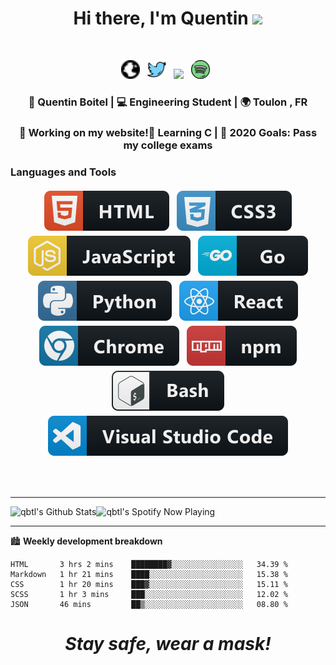 <div align="center">
   <h1 align="center">Hi there, I'm Quentin <img src="https://media.giphy.com/media/hvRJCLFzcasrR4ia7z/giphy.gif" width="40px"> </h1>
</div>
<br>

<p align='center'>
<a href="https://quentinboitel.netlify.app/"><img height="30" src="https://raw.githubusercontent.com/iconic/open-iconic/master/svg/globe.svg"></a>&nbsp;&nbsp;
<a href="https://twitter.com/qbtl2"><img height="30" src="https://raw.githubusercontent.com/8bithemant/8bithemant/master/twitter.png?raw=true"></a>&nbsp;&nbsp;
<a href="https://www.instagram.com/_qbtl_"><img height="30" src="https://cdn.jsdelivr.net/npm/simple-icons@v3/icons/instagram.svg"></a>&nbsp;&nbsp;
<img height="30" src="https://raw.githubusercontent.com/8bithemant/8bithemant/master/spotify.png?raw=true">&nbsp;&nbsp;
 </p>


<div align="center">
<h3 align="center">🙎 Quentin Boitel | 💻 Engineering Student | 🌍 Toulon , FR</h3>
<h3 align="center">🔭 Working on my website!🌱 Learning C | 🥅 2020 Goals: Pass my college exams</h3>
</div>

### Languages and Tools

<p align="center">
  <!-- For more icons please follow  https://github.com/MikeCodesDotNET/ColoredBadges -->
  <img src="https://raw.githubusercontent.com/8bithemant/8bithemant/master/svg/dev/languages/html.svg" alt="html" style="vertical-align:top; margin:4px">
  <img src="https://raw.githubusercontent.com/MikeCodesDotNET/ColoredBadges/master/svg/dev/languages/css3.svg" alt="css" style="vertical-align:top; margin:4px">
  <img src="https://raw.githubusercontent.com/8bithemant/8bithemant/master/svg/dev/languages/js.svg" alt="js" style="vertical-align:top; margin:4px">
  <img src="https://raw.githubusercontent.com/MikeCodesDotNET/ColoredBadges/master/svg/dev/languages/go.svg" alt="go" style="vertical-align:top; margin:4px">
  <img src="https://raw.githubusercontent.com/8bithemant/8bithemant/master/svg/dev/languages/python.svg" alt="python" style="vertical-align:top; margin:4px">
  <img src="https://raw.githubusercontent.com/8bithemant/8bithemant/master/svg/dev/frameworks/react.svg" alt="react" style="vertical-align:top; margin:4px">
  <img src="https://raw.githubusercontent.com/8bithemant/8bithemant/master/svg/dev/misc/chrome.svg" alt="chrome" style="vertical-align:top; margin:4px">
  <img src="https://raw.githubusercontent.com/8bithemant/8bithemant/master/svg/dev/services/npm.svg" alt="npm" style="vertical-align:top; margin:4px">
  <img src="https://raw.githubusercontent.com/8bithemant/8bithemant/master/svg/dev/tools/bash.svg" alt="bash" style="vertical-align:top; margin:4px">
  <img src="https://raw.githubusercontent.com/8bithemant/8bithemant/master/svg/dev/tools/visualstudio_code.svg" alt="vscode" style="vertical-align:top; margin:4px">
</p>

<br />
<br />

---

<img align="left" alt="qbtl's Github Stats" src="https://github-readme-stats.codestackr.vercel.app/api?username=qbtl&show_icons=true&hide_border=true&hide=stars,contribs&include_all_commits=true" /><img alt="qbtl's Spotify Now Playing" src="https://spotify-github-profile.vercel.app/api/view.svg?uid=tintin1789&cover_image=false" />

---
🏙 **Weekly development breakdown**
<!--START_SECTION:waka-->
```text
HTML       3 hrs 2 mins    ████████▓░░░░░░░░░░░░░░░░   34.39 % 
Markdown   1 hr 21 mins    ████░░░░░░░░░░░░░░░░░░░░░   15.38 % 
CSS        1 hr 20 mins    ███▓░░░░░░░░░░░░░░░░░░░░░   15.11 % 
SCSS       1 hr 3 mins     ███░░░░░░░░░░░░░░░░░░░░░░   12.02 % 
JSON       46 mins         ██▒░░░░░░░░░░░░░░░░░░░░░░   08.80 % 
```
<!--END_SECTION:waka-->

<h1 align='center'><i>Stay safe, wear a mask!</i></h1>

